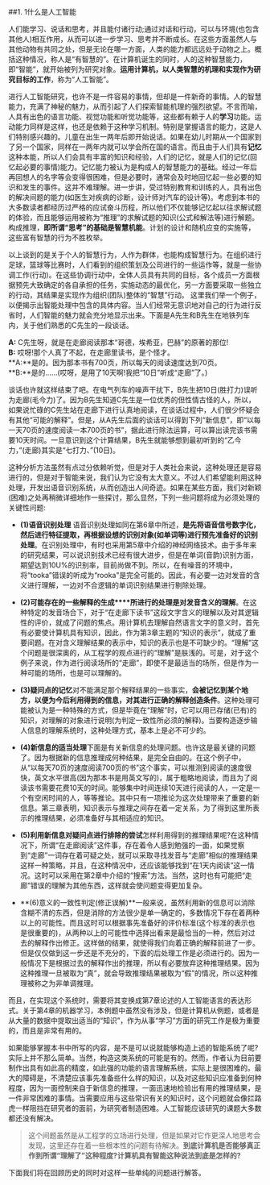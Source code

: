 ##1. 1什么是人工智能

人们能学习、说话和思考，并且能付诸行动;通过对话和行动，可以与环境(也包含其他人)相互作用，从而可以进一步学习、思考并不断成长。在这些方面虽然人与其他动物有共同之处，但是无论在哪一方面，人类的能力都远远处于动物之上。概括这种情况，称人是“有智慧的”。在计算机诞生的同时，人的这种智慧能力，即“智能”，就开始被列为研究对象。**运用计算机，以人类智慧的机理和实现作为研究目标的工作**，称为“人工智能”。

进行人工智能研究，也许不是一件容易的事情，但却是一件新奇的事情。人的智慧能力，充满了神秘的魅力，从而引起了人们探索智能机理的强烈欲望。不言而喻，人具有出色的语言功能、视觉功能和听觉功能等，这些都有赖于人的**学习**功能。运动能力同样是这样，也还是依赖于这种学习机制。特别是掌握语言的能力，这是人们特别感兴趣的。儿童在出生一两年后即开始说话。如果在幼儿时期从一个国家到了另一个国家，同样在一两年内就可以学会所在国的语言。而且由于人们具有**记忆**这种本能，所以人们会具有丰富的知识和经验，人们的记忆，就是人们的记忆(回忆起必要的事情)能力。记忆能力被认为是构成人的智慧能力的基础。经过一年后再回想人的名字等会变得很困难，但是必要时，通常会及时地回忆起一些必要的知识和发生的事件。这并不难理解。进一步讲，受过特别教育和训练的人，具有出色的解决间题的能力(如医生对疾病的诊断，设计师对汽车的设计等)。考虑到本书的大多数读者都经历过严格的应试奋斗历程，所以他们不仅能够记忆起以往求解试题的体验，而且能够运用被称为“推理”的求解试题的知识(公式和解法等)进行解题。构成推理，**即所谓“思考”的基础是智慧机能**。计划的设计和随机应变的实施等，这些富有智慧的行为不胜枚举。

以上谈到的是关于个人的智慧行为，人作为群体，也能构成智慧行为。在组织进行足球，篮球等比赛时，人们看到的组织策划及公司进行的一些运作等，就是一些协调工作(行动)。在这些协调行动中，全体人员具有共同的目标，各个成员一方面根据预先大致确定的各自承担的任务，实施动态的最优化，另一方面要采取一些独立的行动，其结果是实现作为组织(团队)整体的“智慧”行动。    这里我们举一个例子，以便揭示出智能处理中包含的具体内容。当人们经常无意识地对自己的行为进行反省时，人们智能的魅力就会充分地显示出来。下面是A先生和B先生在地铁列车内，关于他们熟悉的C先生的一段谈话。

**A:** C先生呀，就是在走廊阅读那本“哥德，埃希亚，巴赫”的原著的那位!    
**B:** 哎呀!那个人真了不起，在走廊里读书，是个怪才。    
**A:**是的。因为那本书有700页，所以每天的阅读速度达到70页。   
**B:**是的……(哎呀，是用了10天啊!我把“10日”听成“走廊”了。)

谈话也许就这样结束了吧。在电气列车的噪声干扰下，B先生把10日(胜打力)误听为走廊(毛今力)了。因为B先生知道C先生是一位优秀的但性情古怪的人，所以，如果说忙碌的C先生站在走廊下进行认真地阅读，在谈话过程中，人们很少怀疑会有其他“可能的解释”。但是，从A先生后面的谈话可以得到下列“新信息”，即“以每一天70页的速度阅读一本700页的书”，据此进行除法运算，可以算出读完该书需要10天时间。一旦意识到这个计算结果，B先生就能够想到最初听到的“乙今力，”(走廊)其实是“七打力、”(10日)。

这种分析方法虽然有点过分依赖听觉，但是对于人类社会来说，这种处理还是容易进行的，但是对于智能来说，我们认为它没有太大意义。不过人们希望能利用这种处理，开发出语音识别系统，从而创造出人间奇迹。如果在某些方面，我们对新颖(困难)之处再稍微详细地作一些探讨，那么显然，下列一些问题将成为必须处理的关键性问题:

* **(1)语音识别处理** 语音识别处理如同在第6章中所述，**是先将语音信号数字化，然后进行特征提取，再根据设想的识别对象(如单词等)进行预先准备好的识别处理**。在识别处理中，有时也采用第5章中介绍的神经网络技术。由于多年来的研究结果，可以说识别技术已经有很大进步，但是在单词(音韵)识别方面，期望达到10U%的识别率，目前尚做不到。所以，在有噪音的环境中，将“tooka”错误的听成为“rooka"是完全可能的。因此，有必要一边对发音的含义进行理解，一边对不合逻辑的单词识别结果进行剔除处理。

* **(2)可能存在的一些解释的生成****所进行的处理是对发音含义的理解**。在这种特定的发音场合下，对于“在走廊下读书”这段文字含义的理解以及对其逻辑性的评价，就成了问题的焦点。用计算机去理解自然语言文字的意义时，首先有必要使计算机具有知识，因此，作为第3章主题的“知识的表示”，就成了重要间题。在对含义理解结果的表示中，知识的表示也是不可缺少的。“理解”这个问题是很深奥的，从工程学的观点进行的“理解”是肤浅的。可是，对于这个例子来说，作为进行阅读场所的“走廊”，即使不是最适当的场所，但是作为一种可能的场所，也是可以理解的。

* **(3)疑问点的记忆**对不能满足那个解释结果的一些事实，**会被记忆到某个地方，以便为今后利用得到的信息，对其进行正确的解释创造条件**。这种处理可能被认为是一种特殊的方式，但是毕竟在“理解”时，它可以用已存储(已有)的知识，对理解的对象进行说明(为判定一致性所必须的解释)。当要构造逐步输人信息的理解系统时，这种处理方式，基本上是必不可少的。

* **(4)新信息的适当处理**下面是有关新信息的处理问题。也许这是最关键的问题了。因为根据新的信息推理成何种结果，是完全自由的。在这个例子中，从“以每天70页的速度阅读700页的书”这个事实，可以推测到阅读的速度很快，英文水平很高(因为那本书是用英文写的)，属于粗略地阅读，而且为了阅读该书需要花费10天的时间。能够集中时间连续10天进行阅读的人，一定是一个有空闲时间的人，等等推论。其中只有一项推论为这次处理带来了重要的新信息。第三章表明，知识表示与推理之间存在着一定关系，为了得到这里所表示的推理结果，必须准备好与其相适应的知识。

* **(5)利用新信息对疑问点进行排除的尝试**怎样利用得到的推理结果呢?在这种情况下，所谓“在走廊阅读”这件事，存在着令人感到勉强的一面，如果觉察到“走廊”一词存在着可疑之处，就可以采取寻找发音与“走廊”相似的推理结果这样一种策略，并且，在这种情况中，还应该能够找到“在1天内阅读”这一情况。这时可以采用在第2章中介绍的“搜索”方法。当然，这时也有可能把“走廊”错误的理解为其他东西，这样就会使问题变得更加复杂。

* **(6)意义的一致性判定(修正误解)**一般来说，虽然利用新的信息可以消除含糊不清的东西，但是消除的方法很少是单一确定的，多数情况下存在着两种以上的可能性。而且这时可以根据事先准备好的评价标准(这个标准的表示也是很重要的)，从两种以上的可能性中选择出看来是最恰当的一种，然后对过去的解释作出修正。这样做的结果，就使得我们向着正确的解释前进了一步。但是仅仅做到这一步还是不充分的，下面的后处理工作是必须进行的。因为一般情况下是根据过去的解释作出的推理，所以有必要放弃这种推理结果。因为这种推理一旦被取为“真”，就会导致推理结果被取为“假”的情况，所以这种推理被称之为非单调推理。

而且，在实现这个系统时，需要将其变换成第7章论述的人工智能语言的表达形式。关于第4章的机器学习，本例题中虽然没有涉及，但是计算机从例题，或者是从大量的数据中提取出适当的“知识”，作为从事“学习”方面的研究工作是极为重要的，而且是非常有用的。    

如果能够掌握本书中所写的内容，是不是可以说就能够构造上述的智能系统了呢?实际上并不那么简单。当然，构造这类系统的可能是有的。然而，作者认为目前要制作出具有如此高的精度，如此强的功能的语言理解系统，实际上是很困难的。最大的障碍是，不清楚应该事先准备些什么样的知识，以及对这些知识应准备到何种程度，因为一面控制来自于新信息的推理，一面迅速地检验出有用的推理结果，是一件非常困难的事情。当需要应用与这些常识有关的知识时，这个问题就会像拦路虎一样阻挡在研究者的面前，为研究者制造困难。人工智能应该研究的课题大多数都还没有解决。

> 这个间题虽然是从工程学的立场进行处理，但是如果对它作更深人地思考会发现，这里还存在着一些根本性的问题有待解决。**到底计算机是否能够真正作到所谓“理解了”这种程度?计算机具有智能这种说法到底是怎样的?**

下面我们将在回顾历史的同时对这样一些单纯的问题进行解答。
